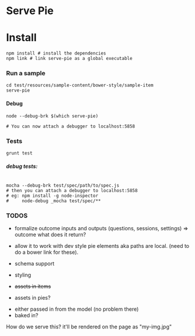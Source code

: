 # Serve Pie 

# Install

```
npm install # install the dependencies
npm link # link serve-pie as a global executable

```

### Run a sample

```
cd test/resources/sample-content/bower-style/sample-item
serve-pie 
```

#### Debug

````
node --debug-brk $(which serve-pie)

# You can now attach a debugger to localhost:5858

````

### Tests

```
grunt test

```
##### debug tests: 

```

mocha --debug-brk test/spec/path/to/spec.js
# then you can attach a debugger to localhost:5858
# eg: npm install -g node-inspector
#     node-debug _mocha test/spec/**
```

### TODOS

* formalize outcome inputs and outputs (questions, sessions, settings) => outcome what does it return?
* allow it to work with dev style pie elements aka paths are local. (need to do a bower link for these).
* schema support
* styling
* ~~assets in items~~

* assets in pies?

- either passed in from the model (no problem there)
- baked in?

<template>
  <img src="my-img.jpg"/>
</template>

How do we serve this? it'll be rendered on the page as "my-img.jpg"